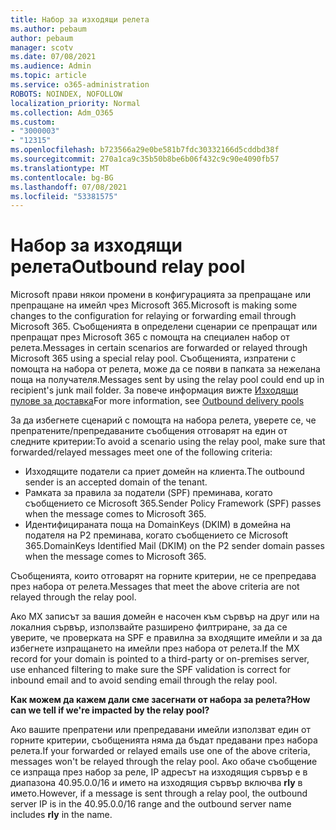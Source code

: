 ```yaml
---
title: Набор за изходящи релета
ms.author: pebaum
author: pebaum
manager: scotv
ms.date: 07/08/2021
ms.audience: Admin
ms.topic: article
ms.service: o365-administration
ROBOTS: NOINDEX, NOFOLLOW
localization_priority: Normal
ms.collection: Adm_O365
ms.custom:
- "3000003"
- "12315"
ms.openlocfilehash: b723566a29e0be581b7fdc30332166d5cddbd38f
ms.sourcegitcommit: 270a1ca9c35b50b8be6b06f432c9c90e4090fb57
ms.translationtype: MT
ms.contentlocale: bg-BG
ms.lasthandoff: 07/08/2021
ms.locfileid: "53381575"
---
```

# <a name="outbound-relay-pool"></a><span data-ttu-id="6d80a-102">Набор за изходящи релета</span><span class="sxs-lookup"><span data-stu-id="6d80a-102">Outbound relay pool</span></span>

<span data-ttu-id="6d80a-103">Microsoft прави някои промени в конфигурацията за препращане или препращане на имейл чрез Microsoft 365.</span><span class="sxs-lookup"><span data-stu-id="6d80a-103">Microsoft is making some changes to the configuration for relaying or forwarding email through Microsoft 365.</span></span> <span data-ttu-id="6d80a-104">Съобщенията в определени сценарии се препращат или препращат през Microsoft 365 с помощта на специален набор от релета.</span><span class="sxs-lookup"><span data-stu-id="6d80a-104">Messages in certain scenarios are forwarded or relayed through Microsoft 365 using a special relay pool.</span></span> <span data-ttu-id="6d80a-105">Съобщенията, изпратени с помощта на набора от релета, може да се появи в папката за нежелана поща на получателя.</span><span class="sxs-lookup"><span data-stu-id="6d80a-105">Messages sent by using the relay pool could end up in recipient's junk mail folder.</span></span> <span data-ttu-id="6d80a-106">За повече информация вижте [Изходящи пулове за доставка](/microsoft-365/security/office-365-security/high-risk-delivery-pool-for-outbound-messages#relay-pool)</span><span class="sxs-lookup"><span data-stu-id="6d80a-106">For more information, see [Outbound delivery pools](/microsoft-365/security/office-365-security/high-risk-delivery-pool-for-outbound-messages#relay-pool)</span></span>

<span data-ttu-id="6d80a-107">За да избегнете сценарий с помощта на набора релета, уверете се, че препратените/препредаваните съобщения отговарят на един от следните критерии:</span><span class="sxs-lookup"><span data-stu-id="6d80a-107">To avoid a scenario using the relay pool, make sure that forwarded/relayed messages meet one of the following criteria:</span></span>

- <span data-ttu-id="6d80a-108">Изходящите податели са приет домейн на клиента.</span><span class="sxs-lookup"><span data-stu-id="6d80a-108">The outbound sender is an accepted domain of the tenant.</span></span>
- <span data-ttu-id="6d80a-109">Рамката за правила за податели (SPF) преминава, когато съобщението се Microsoft 365.</span><span class="sxs-lookup"><span data-stu-id="6d80a-109">Sender Policy Framework (SPF) passes when the message comes to Microsoft 365.</span></span>
- <span data-ttu-id="6d80a-110">Идентифицираната поща на DomainKeys (DKIM) в домейна на подателя на P2 преминава, когато съобщението се Microsoft 365.</span><span class="sxs-lookup"><span data-stu-id="6d80a-110">DomainKeys Identified Mail (DKIM) on the P2 sender domain passes when the message comes to Microsoft 365.</span></span>
 
<span data-ttu-id="6d80a-111">Съобщенията, които отговарят на горните критерии, не се препредава през набора от релета.</span><span class="sxs-lookup"><span data-stu-id="6d80a-111">Messages that meet the above criteria are not relayed through the relay pool.</span></span>

<span data-ttu-id="6d80a-112">Ако MX записът за вашия домейн е насочен към сървър на друг или на локалния сървър, използвайте разширено филтриране, за да се уверите, че проверката на SPF е правилна за входящите имейли и за да избегнете изпращането на имейли през набора от релета.</span><span class="sxs-lookup"><span data-stu-id="6d80a-112">If the MX record for your domain is pointed to a third-party or on-premises server, use enhanced filtering to make sure the SPF validation is correct for inbound email and to avoid sending email through the relay pool.</span></span>

<span data-ttu-id="6d80a-113">**Как можем да кажем дали сме засегнати от набора за релета?**</span><span class="sxs-lookup"><span data-stu-id="6d80a-113">**How can we tell if we're impacted by the relay pool?**</span></span>

<span data-ttu-id="6d80a-114">Ако вашите препратени или препредавани имейли използват един от горните критерии, съобщенията няма да бъдат предавани през набора релета.</span><span class="sxs-lookup"><span data-stu-id="6d80a-114">If your forwarded or relayed emails use one of the above criteria, messages won't be relayed through the relay pool.</span></span> <span data-ttu-id="6d80a-115">Ако обаче съобщение се изпраща през набор за реле, IP адресът на изходящия сървър е в диапазона 40.95.0.0/16 и името на изходящия сървър включва **rly** в името.</span><span class="sxs-lookup"><span data-stu-id="6d80a-115">However, if a message is sent through a relay pool, the outbound server IP is in the 40.95.0.0/16 range and the outbound server name includes **rly** in the name.</span></span>

